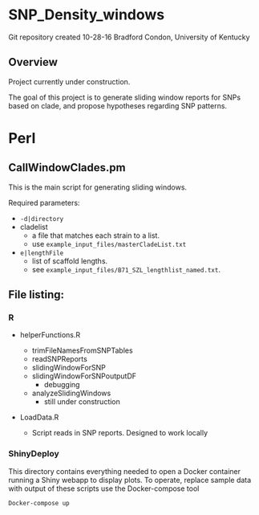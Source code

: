 # SNP_Density_windows
Git repository created 10-28-16
Bradford Condon, University of Kentucky

## Overview
Project currently under construction.

The goal of this project is to generate sliding window reports for SNPs based on clade, and propose hypotheses regarding SNP patterns.



# Perl

## CallWindowClades.pm

This is the main script for generating sliding windows.


Required parameters:

* `-d|directory`  
* cladelist
	- a file that matches each strain to a list.
	- use `example_input_files/masterCladeList.txt`
* `e|lengthFile`
	- list of scaffold lengths.
	- see `example_input_files/B71_SZL_lengthlist_named.txt`.

## File listing:

### R

* helperFunctions.R
	* trimFileNamesFromSNPTables
	* readSNPReports
	* slidingWindowForSNP
	* slidingWindowForSNPoutputDF
		* debugging
	* analyzeSlidingWindows
		* still under construction

* LoadData.R
	* Script reads in SNP reports.  Designed to work locally


### ShinyDeploy

This directory contains everything needed to open a Docker container running a Shiny webapp to display plots.  To operate, replace sample data with output of these scripts use the Docker-compose tool

```
Docker-compose up
```
